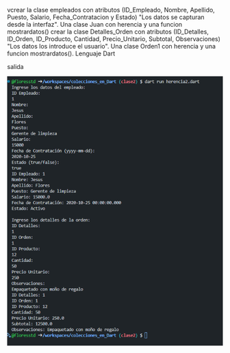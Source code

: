 vcrear la clase empleados con atributos (ID_Empleado, Nombre, Apellido, Puesto, Salario, Fecha_Contratacion y Estado) "Los datos se capturan desde la interfaz". Una clase Juan con herencia y una funcion mostrardatos()
crear la clase Detalles_Orden con atributos (ID_Detalles, ID_Orden, ID_Producto, Cantidad, Precio_Unitario, Subtotal, Observaciones) "Los datos los introduce el usuario". Una clase Orden1 con herencia y una funcion mostrardatos(). Lenguaje Dart

salida

![alt text](image-7.png)